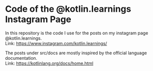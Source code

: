 # Code of the @kotlin.learnings Instagram Page

In this repository is the code I use for the posts on my instagram page @kotlin.learnings.  
Link: https://www.instagram.com/kotlin.learnings/

The posts under src/docs are mostly inspired by the official language documentation.  
Link: https://kotlinlang.org/docs/home.html
